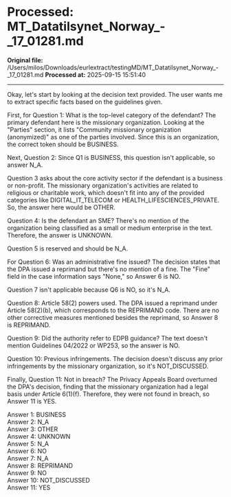 # Processed: MT_Datatilsynet_Norway_-_17_01281.md

**Original file:** /Users/milos/Downloads/eurlextract/testingMD/MT_Datatilsynet_Norway_-_17_01281.md
**Processed at:** 2025-09-15 15:51:40

---

<think>
Okay, let's start by looking at the decision text provided. The user wants me to extract specific facts based on the guidelines given.

First, for Question 1: What is the top-level category of the defendant? The primary defendant here is the missionary organization. Looking at the "Parties" section, it lists "Community missionary organization (anonymized)" as one of the parties involved. Since this is an organization, the correct token should be BUSINESS.

Next, Question 2: Since Q1 is BUSINESS, this question isn't applicable, so answer N_A.

Question 3 asks about the core activity sector if the defendant is a business or non-profit. The missionary organization's activities are related to religious or charitable work, which doesn't fit into any of the provided categories like DIGITAL_IT_TELECOM or HEALTH_LIFESCIENCES_PRIVATE. So, the answer here would be OTHER.

Question 4: Is the defendant an SME? There's no mention of the organization being classified as a small or medium enterprise in the text. Therefore, the answer is UNKNOWN.

Question 5 is reserved and should be N_A.

For Question 6: Was an administrative fine issued? The decision states that the DPA issued a reprimand but there's no mention of a fine. The "Fine" field in the case information says "None," so Answer 6 is NO.

Question 7 isn't applicable because Q6 is NO, so it's N_A.

Question 8: Article 58(2) powers used. The DPA issued a reprimand under Article 58(2)(b), which corresponds to the REPRIMAND code. There are no other corrective measures mentioned besides the reprimand, so Answer 8 is REPRIMAND.

Question 9: Did the authority refer to EDPB guidance? The text doesn't mention Guidelines 04/2022 or WP253, so the answer is NO.

Question 10: Previous infringements. The decision doesn't discuss any prior infringements by the missionary organization, so it's NOT_DISCUSSED.

Finally, Question 11: Not in breach? The Privacy Appeals Board overturned the DPA's decision, finding that the missionary organization had a legal basis under Article 6(1)(f). Therefore, they were not found in breach, so Answer 11 is YES.
</think>

Answer 1: BUSINESS  
Answer 2: N_A  
Answer 3: OTHER  
Answer 4: UNKNOWN  
Answer 5: N_A  
Answer 6: NO  
Answer 7: N_A  
Answer 8: REPRIMAND  
Answer 9: NO  
Answer 10: NOT_DISCUSSED  
Answer 11: YES